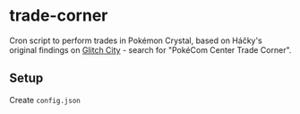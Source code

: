# trade-corner

Cron script to perform trades in Pokémon Crystal, based on Háčky's original findings on [Glitch City](https://archives.glitchcity.info/forums/board-76/thread-7509/page-0.html) - search for "PokéCom Center Trade Corner".

## Setup

Create `config.json` 